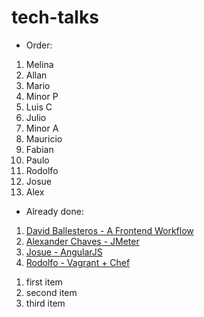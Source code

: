 # tech-talks

* Order:

 1) Melina
 2) Allan
 3) Mario
 4) Minor P
 5) Luis C 
 6) Julio
 7) Minor A
 8) Mauricio
 9) Fabian
 10) Paulo
 11) Rodolfo
 12) Josue
 13) Alex


* Already done:

 1) [David Ballesteros - A Frontend Workflow](../master/Yeoman%2BGrunt%2BBower/README.md)
 2) [Alexander Chaves - JMeter](../master/JMeter/README.md)
 3) [Josue - AngularJS](../master/AngularJS/App)
 4) [Rodolfo - Vagrant + Chef](../master/Vagrant+Chef)

 <ol>
  <li>first item</li>
  <li>second item</li>
  <li>third item</li>
</ol>